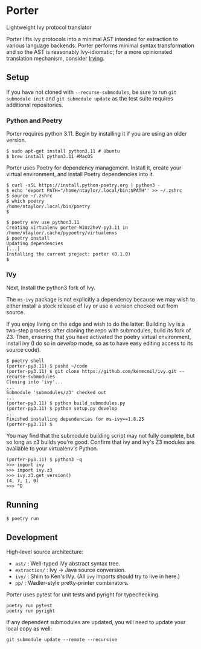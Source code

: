 # Porter

Lightweight Ivy protocol translator

Porter lifts Ivy protocols into a minimal AST intended for extraction to
various language backends. Porter performs minimal syntax transformation and so
the AST is reasonably Ivy-idiomatic; for a more opinionated translation
mechanism, consider [Irving](https://github.com/dijkstracula/irving).

## Setup

If you have not cloned with `--recurse-submodules`, be sure to run `git
submodule init` and `git submodule update` as the test suite requires
additional repositories.

### Python and Poetry

Porter requires python 3.11. Begin by installing it if you are using an older
version.

```
$ sudo apt-get install python3.11 # Ubuntu
$ brew install python3.11 #MacOS
```

Porter uses Poetry for dependency management. Install it, create your virtual
environment, and install Poetry dependencies into it.

```
$ curl -sSL https://install.python-poetry.org | python3 -
$ echo 'export PATH="/home/ntaylor/.local/bin:$PATH"' >> ~/.zshrc
$ source ~/.zshrc
$ which poetry         
/home/ntaylor/.local/bin/poetry
$ 
```

```
$ poetry env use python3.11
Creating virtualenv porter-WiUz2hvV-py3.11 in /home/ntaylor/.cache/pypoetry/virtualenvs
$ poetry install
Updating dependencies
[...]
Installing the current project: porter (0.1.0)
$
```

### IVy

Next, Install the python3 fork of Ivy.

The `ms-ivy` package is not explicitly a dependency because we may wish to
either install a stock release of Ivy or use a version checked out from source.

If you enjoy living on the edge and wish to do the latter: Building Ivy is a
two-step process: after cloning the repo with submodules, build its fork of Z3.
Then, ensuring that you have activated the poetry virtual environment, install
ivy (I do so in _develop_ mode, so as to have easy editing access to its source
code).

```
$ poetry shell
(porter-py3.11) $ pushd ~/code
(porter-py3.11) $ git clone https://github.com/kenmcmil/ivy.git --recurse-submodules
Cloning into 'ivy'...
...
Submodule 'submodules/z3' checked out
...
(porter-py3.11) $ python build_submodules.py
(porter-py3.11) $ python setup.py develop 
...
Finished installing dependencies for ms-ivy==1.8.25
(porter-py3.11) $
```

You may find that the submodule building script may not fully complete, but so
long as z3 builds you're good. Confirm that ivy and ivy's Z3 modules are
available to your virtualenv's Python.

```
(porter-py3.11) $ python3 -q
>>> import ivy
>>> import ivy.z3
>>> ivy.z3.get_version()
(4, 7, 1, 0)
>>> ^D
```

## Running

```
$ poetry run
```

## Development

High-level source architecture:

* `ast/`        : Well-typed IVy abstract syntax tree.
* `extraction/` : Ivy -> Java source conversion.
* `ivy/`        : Shim to Ken's IVy.  (All `ivy` imports should try to live in here.)
* `pp/`         : Wadler-style pretty-printer combinators.

Porter uses pytest for unit tests and pyright for typechecking.

```commandline
poetry run pytest
poetry run pyright
```

If any dependent submodules are updated, you will need to update your local
copy as well:

```commandline
git submodule update --remote --recursive
```


